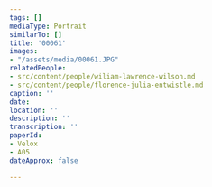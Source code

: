 ```yaml
---
tags: []
mediaType: Portrait
similarTo: []
title: '00061'
images:
- "/assets/media/00061.JPG"
relatedPeople:
- src/content/people/wiliam-lawrence-wilson.md
- src/content/people/florence-julia-entwistle.md
caption: ''
date: 
location: ''
description: ''
transcription: ''
paperId:
- Velox
- A05
dateApprox: false

---
```

